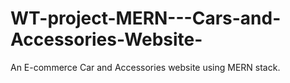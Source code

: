 # WT-project-MERN---Cars-and-Accessories-Website-
An E-commerce Car and Accessories website using MERN stack.
